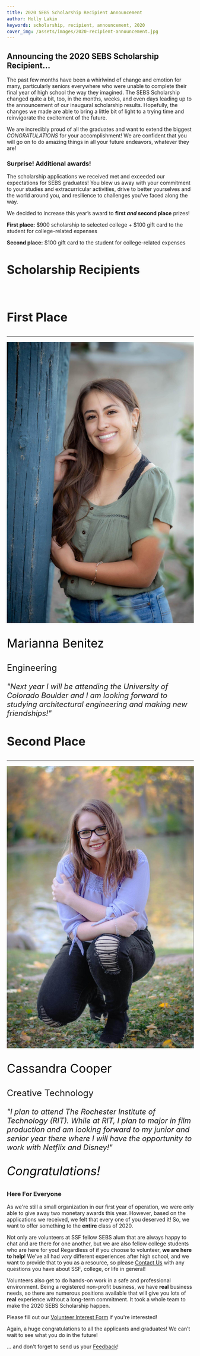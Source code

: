 ```yaml
---
title: 2020 SEBS Scholarship Recipient Announcement
author: Holly Lakin
keywords: scholarship, recipient, announcement, 2020
cover_img: /assets/images/2020-recipient-announcement.jpg
---
```


## Announcing the 2020 SEBS Scholarship Recipient…

The past few months have been a whirlwind of change and emotion for many, particularly seniors everywhere who were unable to complete their final year of high school the way they imagined. The SEBS Scholarship changed quite a bit, too, in the months, weeks, and even days leading up to the announcement of our inaugural scholarship results. Hopefully, the changes we made are able to bring a little bit of light to a trying time and reinvigorate the excitement of the future.

We are incredibly proud of all the graduates and want to extend the biggest *CONGRATULATIONS* for your accomplishment! We are confident that you will go on to do amazing things in all your future endeavors, whatever they are!

### Surprise! Additional awards!

The scholarship applications we received met and exceeded our expectations for SEBS graduates! You blew us away with your commitment to your studies and extracurricular activities, drive to better yourselves and the world around you, and resilience to challenges you’ve faced along the way.

We decided to increase this year’s award to **first *and* second place** prizes!

**First place:** $900 scholarship to selected college + $100 gift card to the student for college-related expenses

**Second place:** $100 gift card to the student for college-related expenses

<div class="text-center mt-5">
<h2 style="font-size: 2rem;">Scholarship Recipients</h2>
<br>
<div class="mb-5">
<h3 style="font-size: 2rem;">First Place</h3>
<hr>
<img src="/assets/images/Marianna.jpg" title="Marianna" alt="Marianna">
<p style="font-size: 2rem;color: black;">Marianna Benitez</p>
<p style="font-size: 1.5rem;">Engineering</p>
<p style="font-size: 1.25rem;"><i>"Next year I will be attending the University of Colorado Boulder and I am looking forward to studying architectural engineering and making new friendships!"</i></p>
</div>
<div class="mb-5">
<h3 style="font-size: 2rem;">Second Place</h3>
<hr>
<img src="/assets/images/Cassandra.jpg" title="Cassandra" alt="Cassandra">
<p style="font-size: 2rem;color: black;">Cassandra Cooper</p>
<p style="font-size: 1.5rem;">Creative Technology</p>
<p style="font-size: 1.25rem;"><i>"I plan to attend The Rochester Institute of Technology (RIT). While at RIT, I plan to major in film production and am looking forward to my junior and senior year there where I will have the opportunity to work with Netflix and Disney!"</i></p>
</div>
<p style="font-size: 2rem;color: black;" class="mb-5"><i>Congratulations!</i></p>
</div>

### Here For Everyone

As we're still a small organization in our first year of operation, we were only able to give away two monetary awards this year.
However, based on the applications we received, we felt that every one of you deserved it!
So, we want to offer something to the **entire** class of 2020.

Not only are volunteers at SSF fellow SEBS alum that are always happy to chat and are there for one another, but we are also fellow college students who are here for you!
Regardless of if you choose to volunteer, **we are here to help**!
We've all had *very* different experiences after high school, and we want to provide that to you as a resource, so please [Contact Us](https://sebsscholarship.org/#section-contact) with any questions you have about SSF, college, or life in general!

Volunteers also get to do hands-on work in a safe and professional environment.
Being a registered non-profit business, we have **real** business needs, so there are numerous positions available that will give you lots of **real** experience without a long-term commitment.
It took a whole team to make the 2020 SEBS Scholarship happen.

Please fill out our [Volunteer Interest Form](https://forms.gle/PGQbzymeGPz1E7U27) if you're interested!

Again, a huge congratulations to all the applicants and graduates! We can’t wait to see what you do in the future!

... and don't forget to send us your [Feedback](https://forms.gle/B2WwbkPSfrZcQjvTA)!